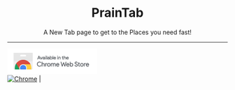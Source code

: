 <h1 align="center">PrainTab</h1>
<p align="center"> A New Tab page to get to the Places you need fast! </p>

<hr>

 <a href="https://chrome.google.com/webstore/detail/praintab/bmobdohpiekbifbdhimbhcefgkadaonm?authuser=1"><img src="ChromeWebStore_Badge_v2_206x58.png">
 <br>
 [![Chrome](https://raw.github.com/alrra/browser-logos/master/src/chrome/chrome_48x48.png)](https://chrome.google.com/webstore/detail/kutt/pklakpjfiegjacoppcodencchehlfnpd) |

